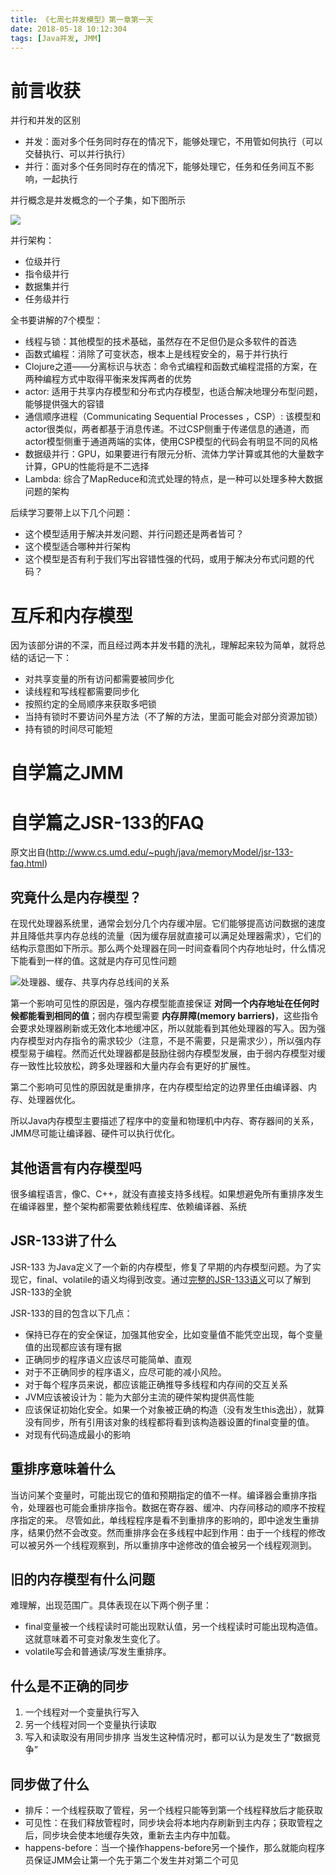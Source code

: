 ```yaml
---
title: 《七周七并发模型》第一章第一天
date: 2018-05-18 10:12:304
tags: [Java并发, JMM]
---
```


# 前言收获
并行和并发的区别
* 并发：面对多个任务同时存在的情况下，能够处理它，不用管如何执行（可以交替执行、可以并行执行）
* 并行：面对多个任务同时存在的情况下，能够处理它，任务和任务间互不影响，一起执行

并行概念是并发概念的一个子集，如下图所示

![](https://blog-1252749790.file.myqcloud.com/JavaConcurrent/Concurrency_Parallelism.jpg)


并行架构：
* 位级并行
* 指令级并行
* 数据集并行
* 任务级并行

全书要讲解的7个模型：
* 线程与锁：其他模型的技术基础，虽然存在不足但仍是众多软件的首选
* 函数式编程：消除了可变状态，根本上是线程安全的，易于并行执行
* Clojure之道——分离标识与状态：命令式编程和函数式编程混搭的方案，在两种编程方式中取得平衡来发挥两者的优势
* actor: 适用于共享内存模型和分布式内存模型，也适合解决地理分布型问题，能够提供强大的容错
* 通信顺序进程（Communicating Sequential Processes ，CSP）: 该模型和actor很类似，两者都基于消息传递。不过CSP侧重于传递信息的通道，而actor模型侧重于通道两端的实体，使用CSP模型的代码会有明显不同的风格
* 数据级并行：GPU，如果要进行有限元分析、流体力学计算或其他的大量数字计算，GPU的性能将是不二选择
* Lambda: 综合了MapReduce和流式处理的特点，是一种可以处理多种大数据问题的架构

后续学习要带上以下几个问题：
* 这个模型适用于解决并发问题、并行问题还是两者皆可？
* 这个模型适合哪种并行架构
* 这个模型是否有利于我们写出容错性强的代码，或用于解决分布式问题的代码？

# 互斥和内存模型
因为该部分讲的不深，而且经过两本并发书籍的洗礼，理解起来较为简单，就将总结的话记一下：
* 对共享变量的所有访问都需要被同步化
* 读线程和写线程都需要同步化
* 按照约定的全局顺序来获取多吧锁
* 当持有锁时不要访问外星方法（不了解的方法，里面可能会对部分资源加锁）
* 持有锁的时间尽可能短

# 自学篇之JMM

# 自学篇之JSR-133的FAQ
原文出自(http://www.cs.umd.edu/~pugh/java/memoryModel/jsr-133-faq.html)

## 究竟什么是内存模型？

在现代处理器系统里，通常会划分几个内存缓冲层。它们能够提高访问数据的速度并且降低共享内存总线的流量（因为缓存层就直接可以满足处理器需求），它们的结构示意图如下所示。那么两个处理器在同一时间查看同个内存地址时，什么情况下能看到一样的值。这就是内存可见性问题

![处理器、缓存、共享内存总线间的关系](https://blog-1252749790.file.myqcloud.com/JavaConcurrent/CPUcache_architecture.PNG)

第一个影响可见性的原因是，强内存模型能直接保证 **对同一个内存地址在任何时候都能看到相同的值**；弱内存模型需要 **内存屏障(memory barriers)**，这些指令会要求处理器刷新或无效化本地缓冲区，所以就能看到其他处理器的写入。因为强内存模型对内存指令的需求较少（注意，不是不需要，只是需求少），所以强内存模型易于编程。然而近代处理器都是鼓励往弱内存模型发展，由于弱内存模型对缓存一致性比较放松，跨多处理器和大量内存会有更好的扩展性。

第二个影响可见性的原因就是重排序，在内存模型给定的边界里任由编译器、内存、处理器优化。

所以Java内存模型主要描述了程序中的变量和物理机中内存、寄存器间的关系，JMM尽可能让编译器、硬件可以执行优化。

## 其他语言有内存模型吗
很多编程语言，像C、C++，就没有直接支持多线程。如果想避免所有重排序发生在编译器里，整个架构都需要依赖线程库、依赖编译器、系统

## JSR-133讲了什么
JSR-133 为Java定义了一个新的内存模型，修复了早期的内存模型问题。为了实现它，final、volatile的语义均得到改变。通过[完整的JSR-133语义](http://www.cs.umd.edu/users/pugh/java/memoryModel)可以了解到JSR-133的全貌

JSR-133的目的包含以下几点：
* 保持已存在的安全保证，加强其他安全，比如变量值不能凭空出现，每个变量值的出现都应该有理有据
* 正确同步的程序语义应该尽可能简单、直观
* 对于不正确同步的程序语义，应尽可能的减小风险。
* 对于每个程序员来说，都应该能正确推导多线程和内存间的交互关系
* JVM应该被设计为：能为大部分主流的硬件架构提供高性能
* 应该保证初始化安全。如果一个对象被正确的构造（没有发生this逸出），就算没有同步，所有引用该对象的线程都将看到该构造器设置的final变量的值。
* 对现有代码造成最小的影响

## 重排序意味着什么
当访问某个变量时，可能出现它的值和预期指定的值不一样。编译器会重排序指令，处理器也可能会重排序指令。数据在寄存器、缓冲、内存间移动的顺序不按程序指定的来。
尽管如此，单线程程序是看不到重排序的影响的，即中途发生重排序，结果仍然不会改变。然而重排序会在多线程中起到作用：由于一个线程的修改可以被另外一个线程观察到，所以重排序中途修改的值会被另一个线程观测到。

## 旧的内存模型有什么问题
难理解，出现范围广。具体表现在以下两个例子里：
* final变量被一个线程读时可能出现默认值，另一个线程读时可能出现构造值。这就意味着不可变对象发生变化了。
* volatile写会和普通读/写发生重排序。

## 什么是不正确的同步
1. 一个线程对一个变量执行写入
2. 另一个线程对同一个变量执行读取
3. 写入和读取没有用同步排序
当发生这种情况时，都可以认为是发生了“数据竞争”

## 同步做了什么
* 排斥：一个线程获取了管程，另一个线程只能等到第一个线程释放后才能获取
* 可见性：在我们释放管程时，同步块会将本地内存刷新到主内存；获取管程之后，同步块会使本地缓存失效，重新去主内存中加载。
* happens-before：当一个操作happens-before另一个操作，那么就能向程序员保证JMM会让第一个先于第二个发生并对第二个可见

